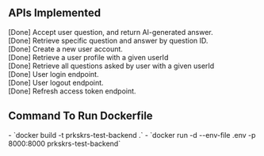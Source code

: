 <h2>APIs Implemented</h2>
[Done] Accept user question, and return AI-generated answer.<br>
[Done] Retrieve specific question and answer by question ID.<br>
[Done] Create a new user account.<br>
[Done] Retrieve a user profile with a given userId<br>
[Done] Retrieve all questions asked by user with a given userId<br>
[Done] User login endpoint. <br>
[Done] User logout endpoint.<br>
[Done] Refresh access token endpoint.<br>



<h2>Command To Run Dockerfile</h2>
- `docker build -t prkskrs-test-backend .`
- `docker run -d --env-file .env -p 8000:8000 prkskrs-test-backend`